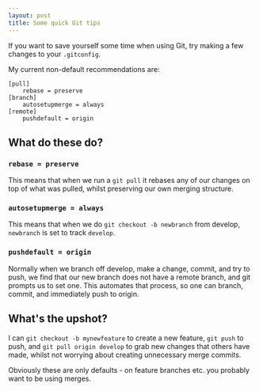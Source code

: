 ```yaml
---
layout: post
title: Some quick Git tips
---
```


If you want to save yourself some time when using Git, try making a
few changes to your `.gitconfig`.

My current non-default recommendations are:

```
[pull]
	rebase = preserve
[branch]
	autosetupmerge = always
[remote]
	pushdefault = origin
```

## What do these do?

### `rebase = preserve`

This means that when we run a `git pull` it rebases any of our changes on top of what was pulled, whilst preserving our own merging structure.

### `autosetupmerge = always`

This means that when we do `git checkout -b newbranch` from develop, `newbranch`
is set to track `develop`.

### `pushdefault = origin`

Normally when we branch off develop, make a change, commit, and try to push,
we find that our new branch does not have a remote branch, and git prompts
us to set one. This automates that process, so one can branch, commit, and
immediately push to origin.

## What's the upshot?

I can `git checkout -b mynewfeature` to create a new feature, `git push` to push,
and `git pull origin develop` to grab new changes that others have made, whilst
not worrying about creating unnecessary merge commits.

Obviously these are only defaults - on feature branches etc. you probably want to be
using merges.

